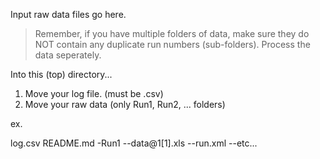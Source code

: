 Input raw data files go here.

> Remember, if you have multiple folders of data, make sure they do NOT contain any duplicate run numbers (sub-folders). Process the data seperately. 

Into this (top) directory...
1. Move your log file. (must be .csv)
2. Move your raw data (only Run1, Run2, ... folders)

ex. 

log.csv
README.md
-Run1
--data@1[1].xls
--run.xml
--etc...